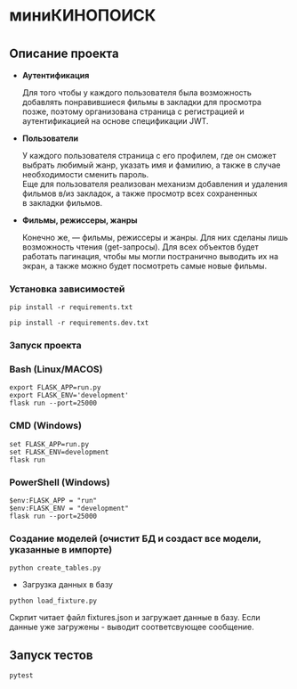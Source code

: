 <h1>миниКИНОПОИСК<h1>


## Описание проекта

- **Аутентификация**
  
    Для того чтобы у каждого пользователя была возможность добавлять понравившиеся фильмы в закладки для просмотра позже, поэтому организована страница с регистрацией и аутентификацией на основе спецификации JWT.
    
- **Пользователи**
   
    У каждого пользователя страница с его профилем, где он сможет выбрать любимый жанр, указать имя и фамилию, а также в случае необходимости сменить пароль.    
    Еще для пользователя реализован механизм добавления и удаления фильмов в/из закладок, а также просмотр всех сохраненных в закладки фильмов.
    
- **Фильмы, режиссеры, жанры**

   Конечно же, — фильмы, режиссеры и жанры. Для них сделаны лишь возможность чтения (get-запросы).
   Для всех объектов будет работать пагинация, чтобы мы могли постранично выводить их на экран, а также можно будет посмотреть самые новые фильмы.


### Установка зависимостей

```shell
pip install -r requirements.txt

pip install -r requirements.dev.txt
```

### Запуск проекта

### Bash (Linux/MACOS)
```shell
export FLASK_APP=run.py
export FLASK_ENV='development'
flask run --port=25000 
```

### CMD (Windows)
```shell
set FLASK_APP=run.py
set FLASK_ENV=development
flask run
```

### PowerShell (Windows)
```shell
$env:FLASK_APP = "run"
$env:FLASK_ENV = "development"
flask run --port=25000 
```

### Создание моделей (очистит БД и создаст все модели, указанные в импорте)
```shell
python create_tables.py
```

- Загрузка данных в базу
```shell
python load_fixture.py
```
Скрпит читает файл fixtures.json и загружает данные в базу. Если данные уже загружены - выводит соответсвующее сообщение.

## Запуск тестов
```shell
pytest
```
